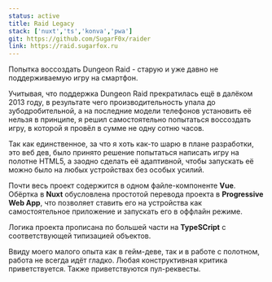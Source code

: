 ```yaml
---
status: active
title: Raid Legacy
stack: ['nuxt','ts','konva','pwa']
git: https://github.com/SugarF0x/raider
link: https://raid.sugarfox.ru
---
```


Попытка воссоздать Dungeon Raid - старую и уже давно не поддерживаемую игру на смартфон.
<!--more-->
Учитывая, что поддержка Dungeon Raid прекратилась ещё в далёком 2013 году, в результате чего производительность
упала до зубодробительной, а на последние модели телефонов установить её нельзя в принципе, я решил
самостоятельно попытаться воссоздать игру, в которой я провёл в сумме не одну сотню часов.

Так как единственное, за что я хоть как-то шарю в плане разработки, это веб дев, было принято решение
попытаться написать игру на полотне HTML5, а заодно сделать её адаптивной, чтобы запускать её можно было
на любых устройствах без особых усилий.

Почти весь проект содержится в одном файле-компоненте **Vue**. Обёртка в **Nuxt** обусловлена простотой перевода
проекта в **Progressive Web App**, что позволяет ставить его на устройства как самостоятельное приложение и
запускать его в оффлайн режиме.

Логика проекта прописана по большей части на **TypeSCript** с соответствующей типизацией объектов.

Ввиду моего малого опыта как в гейм-деве, так и в работе с полотном, работа не всегда идёт гладко. Любая конструктивная
критика приветствуется. Также приветствуются пул-реквесты.
